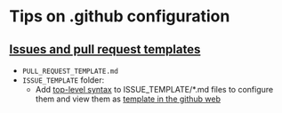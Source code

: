 # Tips on .github configuration



## [Issues and pull request templates](https://docs.github.com/en/communities/using-templates-to-encourage-useful-issues-and-pull-requests/about-issue-and-pull-request-templates)

- ``PULL_REQUEST_TEMPLATE.md``
- ``ISSUE_TEMPLATE`` folder:
  - Add [top-level syntax](https://docs.github.com/en/communities/using-templates-to-encourage-useful-issues-and-pull-requests/syntax-for-issue-forms#top-level-syntax) to ISSUE_TEMPLATE/*.md files to configure them and view them as [template in the github web](https://github.com/ITISFoundation/osparc-simcore/issues/new/choose)

